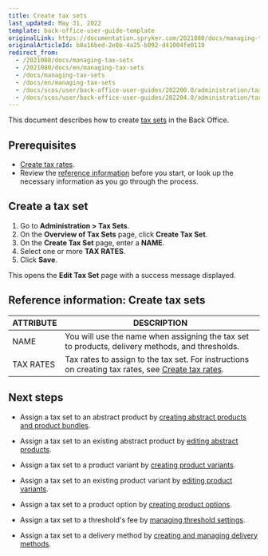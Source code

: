 ```yaml
---
title: Create tax sets
last_updated: May 31, 2022
template: back-office-user-guide-template
originalLink: https://documentation.spryker.com/2021080/docs/managing-tax-sets
originalArticleId: b8a16bed-2e8b-4a25-b092-d41004fe0119
redirect_from:
  - /2021080/docs/managing-tax-sets
  - /2021080/docs/en/managing-tax-sets
  - /docs/managing-tax-sets
  - /docs/en/managing-tax-sets
  - /docs/scos/user/back-office-user-guides/202200.0/administration/tax-sets/managing-tax-sets.html
  - /docs/scos/user/back-office-user-guides/202204.0/administration/tax-sets/managing-tax-sets.html  
---
```


This document describes how to create [tax sets](/docs/scos/user/features/{{page.version}}/tax-feature-overview.html) in the Back Office.

## Prerequisites

* [Create tax rates](/docs/scos/user/back-office-user-guides/{{page.version}}/administration/tax-rates/managing-tax-rates.html).  
* Review the [reference information](#reference-information-create-tax-sets) before you start, or look up the necessary information as you go through the process.

## Create a tax set

1. Go to **Administration&nbsp;<span aria-label="and then">></span> Tax Sets**.
2. On the **Overview of Tax Sets** page, click **Create Tax Set**.
3. On the **Create Tax Set** page, enter a **NAME**.
4. Select one or more **TAX RATES**.
5. Click **Save**.

This opens the **Edit Tax Set** page with a success message displayed.

## Reference information: Create tax sets

| ATTRIBUTE |DESCRIPTION  |
| --- | --- |
| NAME | You will use the name when assigning the tax set to products, delivery methods, and thresholds. |
| TAX RATES | Tax rates to assign to the tax set. For instructions on creating tax rates, see [Create tax rates](/docs/scos/user/back-office-user-guides/{{page.version}}/administration/tax-rates/create-tax-rates.html). |

## Next steps

* Assign a tax set to an abstract product by [creating abstract products and product bundles](/docs/scos/user/back-office-user-guides/{{page.version}}/catalog/products/manage-abstract-products-and-product-bundles/create-abstract-products-and-product-bundles.html).

* Assign a tax set to an existing abstract product by [editing abstract products](/docs/scos/user/back-office-user-guides/{{page.version}}/catalog/products/manage-abstract-products/editing-abstract-products.html#prerequisites).

* Assign a tax set to a product variant by [creating product variants](/docs/scos/user/back-office-user-guides/{{page.version}}/catalog/products/manage-concrete-products/creating-product-variants.html).

* Assign a tax set to an existing product variant by [editing product variants](/docs/scos/user/back-office-user-guides/{{page.version}}/catalog/products/manage-concrete-products/editing-product-variants.html).

* Assign a tax set to a product option by [creating product options](/docs/scos/user/back-office-user-guides/{{page.version}}/catalog/product-options/creating-product-options.html).

* Assign a tax set to a threshold's fee by [managing threshold settings](/docs/scos/user/back-office-user-guides/{{page.version}}/administration/manage-threshold-settings.html).

* Assign a tax set to a delivery method by [creating and managing delivery methods](/docs/scos/user/back-office-user-guides/{{page.version}}/administration/delivery-methods/creating-and-managing-delivery-methods.html).
